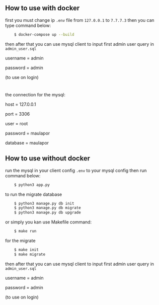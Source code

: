 ## How to use with docker

first you must change ip `.env` file from `127.0.0.1` to `7.7.7.3`
then you can type command below:
```sh
    $ docker-compose up --build
```

then after that you can use mysql client to input first admin user query in `admin_user.sql`

username = admin

password = admin

(to use on login)

#

the connection for the mysql:

host = 127.0.0.1

port = 3306

user = root

password = maulapor

database = maulapor

## How to use without docker

run the mysql in your client config `.env` to your mysql config
then run command below:
```sh
    $ python3 app.py
```
to run the migrate database
```sh
    $ python3 manage.py db init
    $ python3 manage.py db migrate
    $ python3 manage.py db upgrade
```

or simply you kan use Makefile command:
```sh
    $ make run
```
for the migrate
```sh
    $ make init
    $ make migrate 
```

then after that you can use mysql client to input first admin user query in `admin_user.sql`

username = admin

password = admin

(to use on login)

